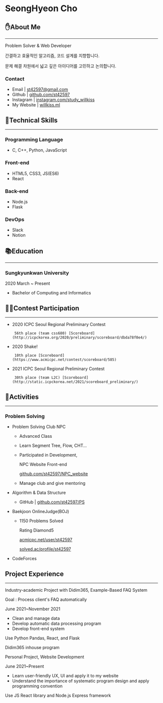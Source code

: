 # SeongHyeon Cho

## ✋About Me

---

Problem Solver & Web Developer

간결하고 효율적인 알고리즘, 코드 설계를 지향합니다.

문제 해결 차원에서 넓고 깊은 아이디어를 고민하고 논의합니다.

### Contact

- Email | st42597@gmail.com
- Github | [github.com/st42597](https://github.com/st42597)
- Instagram | [instagram.com/study_willkiss](https://www.instagram.com/study_willkiss/)
- My Website | [willkiss.ml](http://willkiss.ml)

## 🔧Technical Skills

---

### Programming Language

- C, C++, Python, JavaScript

### Front-end

- HTML5, CSS3, JS(ES6)
- React

### Back-end

- Node.js
- Flask

### DevOps

- Slack
- Notion

## 📚Education

---

### Sungkyunkwan University

2020 March ~ Present

- Bachelor of Computing and Informatics

## 🏃🏻Contest Participation

---

- 2020 ICPC Seoul Regional Preliminary Contest

       56th place (team css680) [Scoreboard](http://icpckorea.org/2020/preliminary/scoreboard/dbda78f0e4/)

- 2020 Shake!

       10th place [Scoreboard](https://www.acmicpc.net/contest/scoreboard/585)

- 2021 ICPC Seoul Regional Preliminary Contest

       30th place (team L2C) [Scoreboard](http://static.icpckorea.net/2021/scoreboard_preliminary/)

## 🤺Activities

---

### Problem Solving

- Problem Solving Club NPC
    - Advanced Class
    - Learn Segment Tree, Flow, CHT...
    - Participated in Development,
        
        NPC Website Front-end
        
        [github.com/st42597/NPC_website](https://github.com/st42597/NPC_website)
        
    - Manage club and give mentoring
- Algorithm & Data Structure
    - GitHub | [github.com/st42597/PS](https://github.com/st42597/PS/tree/master/Algorithm)
- Baekjoon OnlineJudge(BOJ)
    - 1150 Problems Solved
        
        Rating Diamond5
        
        [acmicpc.net/user/st42597](https://www.acmicpc.net/user/st42597)
        
        [solved.ac/profile/st42597](https://solved.ac/profile/st42597)
        
- CodeForces

## Project Experience

---

Industry-academic Project with Didim365, Example-Based FAQ System

Goal : Process client's FAQ automatically

June 2021~November 2021

- Clean and manage data
- Develop automatic data processing program
- Develop front-end system

Use Python Pandas, React, and Flask

Didim365 inhouse program

Personal Project, Website Development

June 2021~Present

- Learn user-friendly UX, UI and apply it to my website
- Understand the importance of systematic program design and apply programming convention

Use JS React library and Node.js Express framework